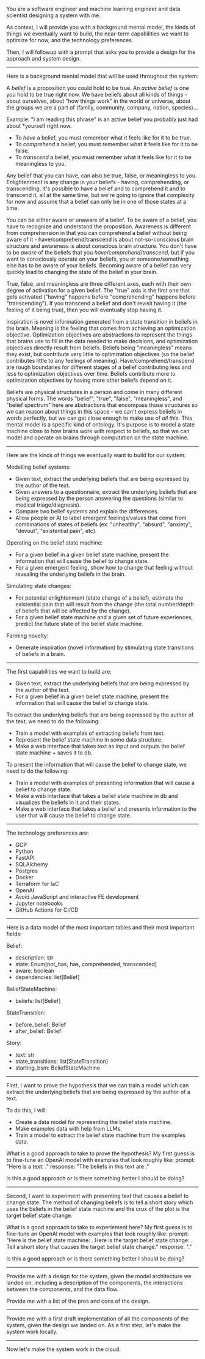You are a software engineer and machine learning engineer and data scientist designing a system with me.

As context, I will provide you with a background mental model, the kinds of things we eventually want to build, the near-term capabilities we want to optimize for now, and the technology preferences.

Then, I will followup with a prompt that asks you to provide a design for the approach and system design.

---

Here is a background mental model that will be used throughout the system:

A *belief* is a proposition you could hold to be true. An *active belief* is one you hold to be true right now. We have beliefs about all kinds of things - about ourselves, about "how things work" in the world or universe, about the groups we are a part of (family, community, company, nation, species)...

Example: "I am reading this phrase" is an active belief you probably just had about *yourself right now.

- To *have* a belief, you must remember what it feels like for it to be true.
- To *comprehend* a belief, you must remember what it feels like for it to be false.
- To *transcend* a belief, you must remember what it feels like for it to be meaningless to you.

Any belief that you can have, can also be true, false, or meaningless to you. *Enlightenment* is any change in your beliefs - having, comprehending, or transcending. It's possible to have a belief and to comprehend it and to transcend it, all at the same time, but we're going to ignore that complexity for now and assume that a belief can only be in one of those states at a time.

You can be either aware or unaware of a belief. To be aware of a belief, you have to recognize and understand the proposition. Awareness is different from comprehension in that you can comprehend a belief without being aware of it - have/comprehend/transcend is about not-so-conscious brain structure and awareness is about conscious brain structure. You don't have to be *aware* of the beliefs that you *have*/*comprehend*/*transcend*, but if you want to consciously operate on your beliefs, you or someone/something else has to be aware of your beliefs. Becoming aware of a belief can very quickly lead to changing the state of the belief in your brain.

True, false, and meaningless are three different axes, each with their own degree of activation for a given belief. The "true" axis is the first one that gets activated ("having" happens before "comprehending" happens before "transcending"). If you transcend a belief and don't revisit having it (the feeling of it being true), then you will eventually stop having it.

Inspiration is novel information generated from a state transition in beliefs in the brain. Meaning is the feeling that comes from achieving an optimization objective. Optimization objectives are abstractions to represent the things that brains use to fill in the data needed to make decisions, and optimization objectives directly result from beliefs. Beliefs being "meaningless" means they exist, but contribute very little to optimization objectives (so the belief contributes little to any feelings of meaning). Have/comprehend/transcend are rough boundaries for different stages of a belief contributing less and less to optimization objectives over time. Beliefs contribute more to optimization objectives by having more other beliefs depend on it.

Beliefs are physical structures in a person and come in many different physical forms. The words "belief", "true", "false", "meaningless", and "belief spectrum" here are abstractions that encompass those structures so we can reason about things in this space - we can't express beliefs in words perfectly, but we can get close enough to make use of *all this*. This mental model is a specific kind of ontology. It's purpose is to model a state machine close to how brains work with respect to beliefs, so that we can model and operate on brains through computation on the state machine.

---

Here are the kinds of things we eventually want to build for our system:

Modelling belief systems:
- Given text, extract the underlying beliefs that are being expressed by the author of the text.
- Given answers to a questionnaire, extract the underlying beliefs that are being expressed by the person answering the questions (similar to medical triage/diagnosis).
- Compare two belief systems and explain the differences.
- Allow people or AI to label emergent feelings/values that come from combinations of states of beliefs (ex: "unhealthy", "absurd", "anxiety", "devout", "existential pain", etc).

Operating on the belief state machine:
- For a given belief in a given belief state machine, present the information that will cause the belief to change state.
- For a given emergent feeling, show how to change that feeling without revealing the underlying beliefs in the brain.

Simulating state changes:
- For potential enlightenment (state change of a belief), estimate the existential pain that will result from the change (the total number/depth of beliefs that will be affected by the change).
- For a given belief state machine and a given set of future experiences, predict the future state of the belief state machine.

Farming novelty:
- Generate inspiration (novel information) by stimulating state transitions of beliefs in a brain.

---

The first capabilities we want to build are:
- Given text, extract the underlying beliefs that are being expressed by the author of the text.
- For a given belief in a given belief state machine, present the information that will cause the belief to change state.

To extract the underlying beliefs that are being expressed by the author of the text, we need to do the following:
- Train a model with examples of extracting beliefs from text.
- Represent the belief state machine in some data structure.
- Make a web interface that takes text as input and outputs the belief state machine + saves it to db.

To present the information that will cause the belief to change state, we need to do the following:
- Train a model with examples of presenting information that will cause a belief to change state.
- Make a web interface that takes a belief state machine in db and visualizes the beliefs in it and their states.
- Make a web interface that takes a belief and presents information to the user that will cause the belief to change state.

---

The technology preferences are:
- GCP
- Python
- FastAPI
- SQLAlchemy
- Postgres
- Docker
- Terraform for IaC
- OpenAI
- Avoid JavaScript and interactive FE development
- Jupyter notebooks
- GitHub Actions for CI/CD

---

Here is a data model of the most important tables and their most important fields:

Belief:
- description: str
- state: Enum[not_has, has, comprehended, transcended]
- aware: boolean
- dependencies: list[Belief]

BeliefStateMachine:
- beliefs: list[Belief]

StateTransition:
- before_belief: Belief
- after_belief: Belief

Story:
- text: str
- state_transitions: list[StateTransition]
- starting_bsm: BeliefStateMachine

---

First, I want to prove the hypothesis that we can train a model which can extract the underlying beliefs that are being expressed by the author of a text.

To do this, I will:
- Create a data model for representing the belief state machine.
- Make examples data with help from LLMs.
- Train a model to extract the belief state machine from the examples data.

What is a good approach to take to prove the hypothesis?
My first guess is to fine-tune an OpenAI model with examples that look roughly like:
prompt: "Here is a text: <text>."
response: "The beliefs in this text are <beliefs>."

Is this a good approach or is there something better I should be doing?

---

Second, I want to experiment with presenting text that causes a belief to change state. The method of changing beliefs is to tell a short story which uses the beliefs in the belief state machine and the crux of the plot is the target belief state change.

What is a good approach to take to experiement here?
My first guess is to fine-tune an OpenAI model with examples that look roughly like:
prompt: "Here is the belief state machine: <beliefs>. Here is the target belief state change: <belief state change>. Tell a short story that causes the target belief state change."
response: "<story>."

Is this a good approach or is there something better I should be doing?

---

Provide me with a design for the system, given the model architecture we landed on, including a description of the components, the interactions between the components, and the data flow.

Provide me with a list of the pros and cons of the design.

---

Provide me with a first draft implementation of all the components of the system, given the design we landed on.
As a first step, let's make the system work locally.

---

Now let's make the system work in the cloud.
